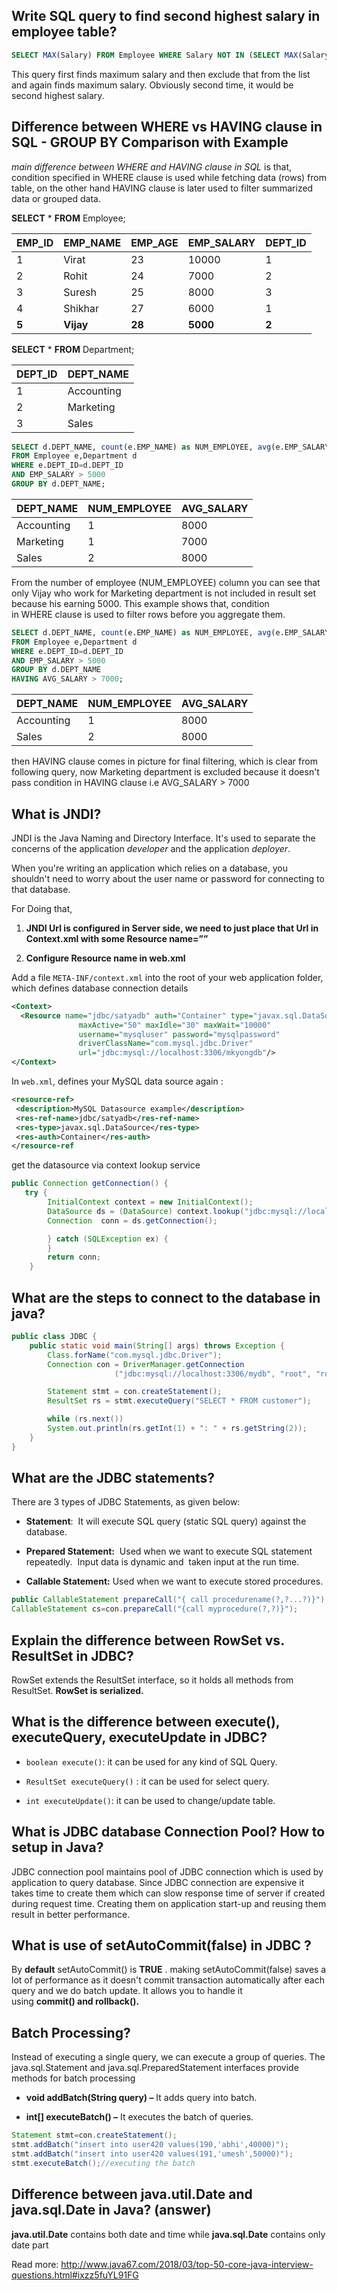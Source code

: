 
## Write SQL query to find second highest salary in employee table?
```sql
SELECT MAX(Salary) FROM Employee WHERE Salary NOT IN (SELECT MAX(Salary) FROM Employee)
```


This query first finds maximum salary and then exclude that from the list and
again finds maximum salary. Obviously second time, it would be second highest
salary.

## Difference between WHERE vs HAVING clause in SQL - GROUP BY Comparison with Example

*main difference between WHERE and HAVING clause in SQL* is that, condition
specified in WHERE clause is used while fetching data (rows) from table, on the
other hand HAVING clause is later used to filter summarized data or grouped
data.

**SELECT** \* **FROM** Employee;

| **EMP_ID** | **EMP_NAME** | **EMP_AGE** | **EMP_SALARY** | **DEPT_ID** |
|------------|--------------|-------------|----------------|-------------|
| 1          | Virat        | 23          | 10000          | 1           |
| 2          | Rohit        | 24          | 7000           | 2           |
| 3          | Suresh       | 25          | 8000           | 3           |
| 4          | Shikhar      | 27          | 6000           | 1           |
| **5**      | **Vijay**    | **28**      | **5000**       | **2**       |

**SELECT** \* **FROM** Department;

| **DEPT_ID** | **DEPT_NAME** |
|-------------|---------------|
| 1           | Accounting    |
| 2           | Marketing     |
| 3           | Sales         |

```sql
SELECT d.DEPT_NAME, count(e.EMP_NAME) as NUM_EMPLOYEE, avg(e.EMP_SALARY) as AVG_SALARY 
FROM Employee e,Department d 
WHERE e.DEPT_ID=d.DEPT_ID 
AND EMP_SALARY > 5000 
GROUP BY d.DEPT_NAME;
```


| **DEPT_NAME** | **NUM_EMPLOYEE** | **AVG_SALARY** |
|---------------|------------------|----------------|
| Accounting    | 1                | 8000           |
| Marketing     | 1                | 7000           |
| Sales         | 2                | 8000           |

From the number of employee (NUM_EMPLOYEE) column you can see that only Vijay
who work for Marketing department is not included in result set because his
earning 5000. This example shows that, condition in WHERE clause is used to
filter rows before you aggregate them.

```sql
SELECT d.DEPT_NAME, count(e.EMP_NAME) as NUM_EMPLOYEE, avg(e.EMP_SALARY) asAVG_SALARY 
FROM Employee e,Department d 
WHERE e.DEPT_ID=d.DEPT_ID 
AND EMP_SALARY > 5000 
GROUP BY d.DEPT_NAME
HAVING AVG_SALARY > 7000;
```


| **DEPT_NAME** | **NUM_EMPLOYEE** | **AVG_SALARY** |
|---------------|------------------|----------------|
| Accounting    | 1                | 8000           |
| Sales         | 2                | 8000           |

then HAVING clause comes in picture for final filtering, which is clear from
following query, now Marketing department is excluded because it doesn't pass
condition in HAVING clause i.e AVG_SALARY \> 7000

## What is JNDI?

JNDI is the Java Naming and Directory Interface. It's used to separate the
concerns of the application *developer* and the application *deployer*.

When you're writing an application which relies on a database, you shouldn't
need to worry about the user name or password for connecting to that database.

For Doing that,

1.  **JNDI Url is configured in Server side, we need to just place that Url in
    Context.xml with some Resource name=””**

2.  **Configure Resource name in web.xml**

Add a file `META-INF/context.xml` into the root of your web application folder,
which defines database connection details
```xml
<Context>
  <Resource name="jdbc/satyadb" auth="Container" type="javax.sql.DataSource"
               maxActive="50" maxIdle="30" maxWait="10000"
               username="mysqluser" password="mysqlpassword" 
               driverClassName="com.mysql.jdbc.Driver"
               url="jdbc:mysql://localhost:3306/mkyongdb"/>
</Context>
```

In `web.xml`, defines your MySQL data source again :
```xml
<resource-ref>
 <description>MySQL Datasource example</description>
 <res-ref-name>jdbc/satyadb</res-ref-name>
 <res-type>javax.sql.DataSource</res-type>
 <res-auth>Container</res-auth>
</resource-ref
```


get the datasource via context lookup service

```java
public Connection getConnection() {
   try {
        InitialContext context = new InitialContext();
        DataSource ds = (DataSource) context.lookup("jdbc:mysql://localhost:3306/satyadb");       	 
        Connection  conn = ds.getConnection();

        } catch (SQLException ex) {            
        }
        return conn;
    }
```


## What are the steps to connect to the database in java?

```java
public class JDBC {
	public static void main(String[] args) throws Exception {
		Class.forName("com.mysql.jdbc.Driver");
		Connection con = DriverManager.getConnection
                       ("jdbc:mysql://localhost:3306/mydb", "root", "root");

		Statement stmt = con.createStatement();
		ResultSet rs = stmt.executeQuery("SELECT * FROM customer");

		while (rs.next())
		System.out.println(rs.getInt(1) + ": " + rs.getString(2));		
	}
}
```

## What are the JDBC statements?

There are 3 types of JDBC Statements, as given below:

-   **Statement**:  It will execute SQL query (static SQL query) against the
    database.

-   **Prepared Statement:**  Used when we want to execute SQL statement
    repeatedly.  Input data is dynamic and  taken input at the run time.

-   **Callable Statement:** Used when we want to execute stored procedures.
```java
public CallableStatement prepareCall("{ call procedurename(?,?...?)}"); 
CallableStatement cs=con.prepareCall("{call myprocedure(?,?)}");
```


## Explain the difference between RowSet vs. ResultSet in JDBC?

RowSet extends the ResultSet interface, so it holds all methods from ResultSet.
**RowSet is serialized.**

## What is the difference between execute(), executeQuery, executeUpdate in JDBC?

-   `boolean execute()`: it can be used for any kind of SQL Query.

-   `ResultSet executeQuery()` : it can be used for select query.

-   `int executeUpdate()`: it can be used to change/update table.


## **What is JDBC database Connection Pool? How to setup in Java?**  
JDBC connection pool maintains pool of JDBC connection which is used by
application to query database. Since JDBC connection are expensive it takes time
to create them which can slow response time of server if created during request
time. Creating them on application start-up and reusing them result in better
performance.

## **What is use of setAutoCommit(false) in JDBC ?**  
By **default** setAutoCommit() is **TRUE** . making setAutoCommit(false) saves a
lot of performance as it doesn't commit transaction automatically after each
query and we do batch update. It allows you to handle it
using **commit() and rollback().** 

## Batch Processing?

Instead of executing a single query, we can execute a group of queries. The
java.sql.Statement and java.sql.PreparedStatement interfaces provide methods for
batch processing

-   **void addBatch(String query) –** It adds query into batch.

-   **int[] executeBatch() –** It executes the batch of queries.

```java
Statement stmt=con.createStatement();
stmt.addBatch("insert into user420 values(190,'abhi',40000)"); 
stmt.addBatch("insert into user420 values(191,'umesh',50000)");
stmt.executeBatch();//executing the batch
```


## **Difference between java.util.Date and java.sql.Date in Java? (answer)**  
**java.util.Date** contains both date and time while **java.sql.Date** contains
only date part

Read
more: <http://www.java67.com/2018/03/top-50-core-java-interview-questions.html#ixzz5fuYL91FG>
